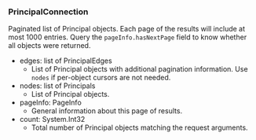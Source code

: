 ### PrincipalConnection
Paginated list of Principal objects. Each page of the results will include at most 1000 entries. Query the `pageInfo.hasNextPage` field to know whether all objects were returned.

- edges: list of PrincipalEdges
  - List of Principal objects with additional pagination information. Use `nodes` if per-object cursors are not needed.
- nodes: list of Principals
  - List of Principal objects.
- pageInfo: PageInfo
  - General information about this page of results.
- count: System.Int32
  - Total number of Principal objects matching the request arguments.
